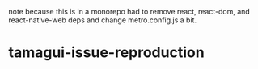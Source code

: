 note because this is in a monorepo had to remove react, react-dom, and react-native-web deps and change metro.config.js a bit.
# tamagui-issue-reproduction

